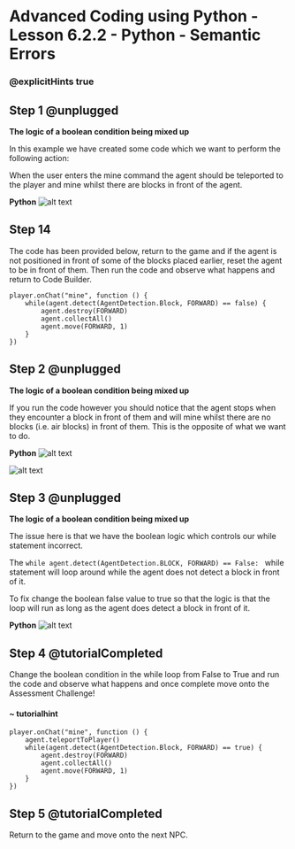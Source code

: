 # Advanced Coding using Python - Lesson 6.2.2 - Python - Semantic Errors

### @explicitHints true

## Step 1 @unplugged
**The logic of a boolean condition being mixed up**

In this example we have created some code which we want to perform the following action:

When the user enters the mine command the agent should be teleported to the player and mine whilst there are blocks in front of the agent.

**Python**
![alt text](https://advancedpyv3.codingcredentials.com/Lesson6/6.2/images/12.jpg?raw=true "Python")

## Step 14 
The code has been provided below, return to the game and if the agent is not positioned  in front of some of the blocks placed earlier, reset the agent to be in front of them. Then run the code and observe what happens and return to Code Builder.
```template
player.onChat("mine", function () {
    while(agent.detect(AgentDetection.Block, FORWARD) == false) {
        agent.destroy(FORWARD)
        agent.collectAll()
        agent.move(FORWARD, 1)
    }
})
```
## Step 2 @unplugged
**The logic of a boolean condition being mixed up**

If you run the code however you should notice that the agent stops when they encounter a block in front of them and will mine whilst there are no blocks (i.e. air blocks) in front of them. This is the opposite of what we want to do.

**Python**
![alt text](https://advancedpyv3.codingcredentials.com/Lesson6/6.2/images/12.jpg?raw=true "Python")


![alt text](https://advancedpyv3.codingcredentials.com/Lesson6/6.2/images/11.jpg?raw=true "error")

## Step 3 @unplugged
**The logic of a boolean condition being mixed up**

The issue here is that we have the boolean logic which controls our while statement incorrect.

The  ```while agent.detect(AgentDetection.BLOCK, FORWARD) == False: ``` while statement will loop around while the agent does not detect a block in front of it.

To fix change the boolean false value to true so that the logic is that the loop will run as long as the agent does detect a block in front of it.

**Python**
![alt text](https://advancedpyv3.codingcredentials.com/Lesson6/6.2/images/13.jpg?raw=true "Python")

## Step 4 @tutorialCompleted
Change the boolean condition in the while loop from False to True and run the code and observe what happens and once complete move onto the Assessment Challenge!

#### ~ tutorialhint
```spy
player.onChat("mine", function () {
    agent.teleportToPlayer()
    while(agent.detect(AgentDetection.Block, FORWARD) == true) {
        agent.destroy(FORWARD)
        agent.collectAll()
        agent.move(FORWARD, 1)
    }
})
```
## Step 5 @tutorialCompleted
Return to the game and move onto the next NPC.

